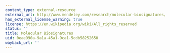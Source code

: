 ```yaml
---
content_type: external-resource
external_url: http://www.mendeley.com/research/molecular-biosignatures/
has_external_license_warning: true
license: https://en.wikipedia.org/wiki/All_rights_reserved
status: ''
title: Molecular Biosignatures
uid: 0eae990a-9a1a-45a1-9ca1-5cdb58252650
wayback_url: ''
---
```

